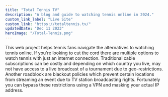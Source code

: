 ```yaml
---
title: "Total Tennis TV"
description: "A blog and guide to watching tennis online in 2024."
custom_link_label: "Live Site"
custom_link: "https://totaltennis.tv/"
updatedDate: "Dec 11 2023"
heroImage: "/Total-Tennis.png"
---
```


This web project helps tennis fans navigate the alternatives to watching tennis online.  If you're looking to cut the cord there are multiple options to watch tennis with just an internet connection. Traditional cable subscriptions can be costly and depending on which country you live, may not have access to a live broadcast of a tournament due to geo-restrictions. Another roadblock are blackout policies which prevent certain locations from streaming an event due to TV station broadcasting rights. Fortunately you can bypass these restrictions using a VPN and masking your actual IP address.